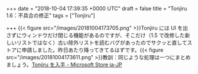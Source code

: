 
+++
date = "2018-10-04 17:39:35 +0000 UTC"
draft = false
title = "Tonjiru 1.6：不具合の修正"
tags = ["Tonjiru"]

+++
{{< figure src="/images/20181004173705.png"  >}}Tonjiru には UI を出さずにウィンドウだけ閉じる機能があるのですが、そこだけ（1.5 で改修した新しいリストではなく）古い除外リストを読むバグがあったのでサクッと直してストアに申請しました。昨日あたり降ってきてるはずです。{{< figure src="/images/20181004173611.png"  >}}教訓：同じような処理は一つにまとめましょう。[Tonjiru を入手 - Microsoft Store ja-JP](https://www.microsoft.com/ja-jp/p/tonjiru/9n2qr45vcmp1)


